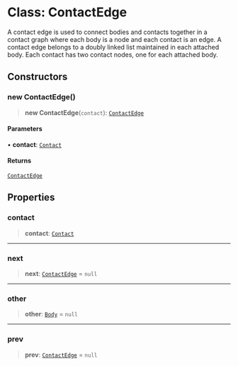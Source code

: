 # Class: ContactEdge

A contact edge is used to connect bodies and contacts together in a contact
graph where each body is a node and each contact is an edge. A contact edge
belongs to a doubly linked list maintained in each attached body. Each
contact has two contact nodes, one for each attached body.

## Constructors

### new ContactEdge()

> **new ContactEdge**(`contact`): [`ContactEdge`](ContactEdge)

#### Parameters

• **contact**: [`Contact`](Contact)

#### Returns

[`ContactEdge`](ContactEdge)

## Properties

### contact

> **contact**: [`Contact`](Contact)

***

### next

> **next**: [`ContactEdge`](ContactEdge) = `null`

***

### other

> **other**: [`Body`](Body) = `null`

***

### prev

> **prev**: [`ContactEdge`](ContactEdge) = `null`
